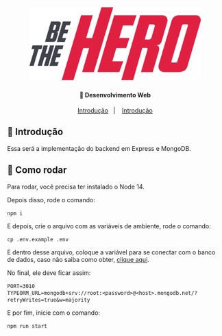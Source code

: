 <h1 align="center">
    <img alt="Be The Hero" src="../github/assets/logo.svg" width="400px" />
</h1>

<h4 align="center">
  🚀 Desenvolvimento Web
</h4>

<p align="center">
  <a href="#book-introducao">Introdução</a>&nbsp;&nbsp;&nbsp;|&nbsp;&nbsp;&nbsp;
  <a href="#rocket-como-rodar">Introdução</a>
</p>

## :book: Introdução

Essa será a implementação do backend em Express e MongoDB.

## :rocket: Como rodar

Para rodar, você precisa ter instalado o Node 14.

Depois disso, rode o comando:

```bash
npm i
```

E depois, crie o arquivo com as variáveis de ambiente, rode o comando:

```
cp .env.example .env
```

E dentro desse arquivo, coloque a variável para se conectar com o banco de dados, caso não saiba como obter, [clique aqui](https://www.mongodb.com/atlas/database).

No final, ele deve ficar assim:

```
PORT=3010
TYPEORM_URL=mongodb+srv://root:<password>@<host>.mongodb.net/?retryWrites=true&w=majority
```

E por fim, inicie com o comando:

```
npm run start
```

